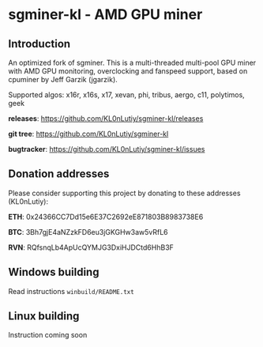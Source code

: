 # sgminer-kl - AMD GPU miner


## Introduction

An optimized fork of sgminer. This is a multi-threaded multi-pool GPU miner with AMD GPU monitoring,
overclocking and fanspeed support, based on cpuminer by Jeff Garzik (jgarzik).

Supported algos: x16r, x16s, x17, xevan, phi, tribus, aergo, c11, polytimos, geek

**releases**: https://github.com/KL0nLutiy/sgminer-kl/releases

**git tree**: https://github.com/KL0nLutiy/sgminer-kl

**bugtracker**: https://github.com/KL0nLutiy/sgminer-kl/issues

## Donation addresses

Please consider supporting this project by donating to these addresses (KL0nLutiy):

**ETH**: 0x24366CC7Dd15e6E37C2692eE871803B8983738E6

**BTC**: 3Bh7gjE4aNZzkFD6eu3jGKGHw3aw5vRfL6

**RVN**: RQfsnqLb4ApUcQYMJG3DxiHJDCtd6HhB3F

## Windows building

Read instructions `winbuild/README.txt`

## Linux building

Instruction coming soon
